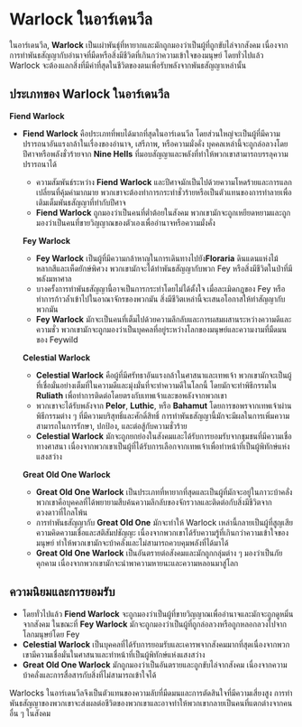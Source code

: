 # Warlock ในอาร์เดนวีล 

ในอาร์เดนวีล, **Warlock** เป็นเผ่าพันธุ์ที่หายากและมักถูกมองว่าเป็นผู้ที่ถูกขับไล่จากสังคม เนื่องจากการทำพันธสัญญากับอำนาจที่มืดหรือสิ่งมีชีวิตที่เกินกว่าความเข้าใจของมนุษย์ โดยทั่วไปแล้ว Warlock จะต้องแลกสิ่งที่มีค่าที่สุดในชีวิตของตนเพื่อรับพลังจากพันธสัญญาเหล่านั้น

## **ประเภทของ Warlock ในอาร์เดนวีล** 

**Fiend Warlock**

* **Fiend Warlock** คือประเภทที่พบได้มากที่สุดในอาร์เดนวีล โดยส่วนใหญ่จะเป็นผู้ที่มีความปรารถนาอันแรงกล้าในเรื่องของอำนาจ, เสรีภาพ, หรือความมั่งคั่ง บุคคลเหล่านี้จะถูกล่อลวงโดยปีศาจหรือพลังชั่วร้ายจาก **Nine Hells** ที่มอบสัญญาและพลังที่ทำให้พวกเขาสามารถบรรลุความปรารถนาได้  
  * ความสัมพันธ์ระหว่าง **Fiend Warlock** และปีศาจมักเป็นไปด้วยความโหดร้ายและการแลกเปลี่ยนที่คุ้มค่ามากมาย พวกเขาจะต้องทำการกระทำชั่วร้ายหรือเป็นตัวแทนของการทำลายเพื่อเติมเต็มพันธสัญญาที่ทำกับปีศาจ  
  * **Fiend Warlock** ถูกมองว่าเป็นคนที่ต่ำต้อยในสังคม พวกเขามักจะถูกเหยียดหยามและถูกมองว่าเป็นคนที่ขายวิญญาณของตัวเองเพื่ออำนาจหรือความมั่งคั่ง

  **Fey Warlock**

  * **Fey Warlock** เป็นผู้ที่มีความกล้าหาญในการเดินทางไปยัง**Floraria** ดินแดนแห่งไม้หลากสีและเห็ดยักษ์พิศวง พวกเขามักจะได้ทำพันธสัญญากับพวก Fey หรือสิ่งมีชีวิตในป่าที่มีพลังมหาศาล  
  * บางครั้งการทำพันธสัญญานี้อาจเป็นการกระทำโดยไม่ได้ตั้งใจ เมื่อละเมิดกฎของ Fey หรือทำการก้าวล้ำเข้าไปในอาณาจักรของพวกมัน สิ่งมีชีวิตเหล่านี้จะเสนอโอกาสให้ทำสัญญากับพวกมัน  
  * **Fey Warlock** มักจะเป็นคนที่เต็มไปด้วยความลึกลับและการผสมผสานระหว่างความดีและความชั่ว พวกเขามักจะถูกมองว่าเป็นบุคคลที่อยู่ระหว่างโลกของมนุษย์และความงามที่มืดมนของ Feywild

  **Celestial Warlock**

  * **Celestial Warlock** คือผู้ที่มีศรัทธาอันแรงกล้าในศาสนาและเทพเจ้า พวกเขามักจะเป็นผู้ที่เชื่อมั่นอย่างเต็มที่ในความดีและมุ่งมั่นที่จะทำความดีในโลกนี้ โดยมักจะทำพิธีกรรมใน **Ruliath** เพื่อทำการติดต่อโดยตรงกับเทพเจ้าและขอพลังจากพวกเขา  
  * พวกเขาจะได้รับพลังจาก **Pelor**, **Luthic**, หรือ **Bahamut** โดยการขอพรจากเทพเจ้าผ่านพิธีกรรมต่าง ๆ ที่มีความบริสุทธิ์และศักดิ์สิทธิ์ การทำพันธสัญญานี้มักจะมีผลในการเพิ่มความสามารถในการรักษา, ปกป้อง, และต่อสู้กับความชั่วร้าย  
  * **Celestial Warlock** มักจะถูกยกย่องในสังคมและได้รับการยอมรับจากชุมชนที่มีความเชื่อทางศาสนา เนื่องจากพวกเขาเป็นผู้ที่ได้รับการเลือกจากเทพเจ้าเพื่อทำหน้าที่เป็นผู้พิทักษ์แห่งแสงสว่าง

  **Great Old One Warlock**

  * **Great Old One Warlock** เป็นประเภทที่หายากที่สุดและเป็นผู้ที่มักจะอยู่ในภาวะบ้าคลั่ง พวกเขาคือบุคคลที่ได้พยายามสืบค้นความลึกลับของจักรวาลและติดต่อกับสิ่งมีชีวิตจากดวงดาวที่ไกลโพ้น  
  * การทำพันธสัญญากับ **Great Old One** มักจะทำให้ Warlock เหล่านี้กลายเป็นผู้ที่สูญเสียความคิดความเชื่อและสติสัมปชัญญะ เนื่องจากพวกเขาได้รับความรู้ที่เกินกว่าความเข้าใจของมนุษย์ ทำให้พวกเขามักจะบ้าคลั่งและไม่สามารถควบคุมพลังที่ได้มาได้  
  * **Great Old One Warlock** เป็นอันตรายต่อสังคมและมักถูกกลุ่มต่าง ๆ มองว่าเป็นภัยคุกคาม เนื่องจากพวกเขามักจะนำพาความหายนะและความหลอนมาสู่โลก

## **ความนิยมและการยอมรับ** 

* โดยทั่วไปแล้ว **Fiend Warlock** จะถูกมองว่าเป็นผู้ที่ขายวิญญาณเพื่ออำนาจและมักจะถูกดูหมิ่นจากสังคม ในขณะที่ **Fey Warlock** มักจะถูกมองว่าเป็นผู้ที่ถูกล่อลวงหรือถูกหลอกลวงไปจากโลกมนุษย์โดย Fey  
* **Celestial Warlock** เป็นบุคคลที่ได้รับการยอมรับและเคารพจากสังคมมากที่สุดเนื่องจากพวกเขามีความเชื่อมั่นในศาสนาและทำหน้าที่เป็นผู้พิทักษ์แห่งแสงสว่าง  
* **Great Old One Warlock** มักถูกมองว่าเป็นอันตรายและถูกขับไล่จากสังคม เนื่องจากความบ้าคลั่งและการสื่อสารกับสิ่งที่ไม่สามารถเข้าใจได้

Warlocks ในอาร์เดนวีลจึงเป็นตัวแทนของความลับที่มืดมนและการตัดสินใจที่มีความเสี่ยงสูง การทำพันธสัญญาของพวกเขาจะส่งผลต่อชีวิตของพวกเขาและอาจทำให้พวกเขากลายเป็นคนที่แตกต่างจากคนอื่น ๆ ในสังคม